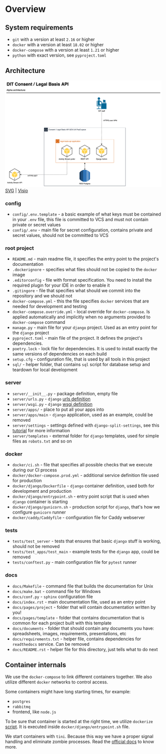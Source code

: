 # Overview

## System requirements

- `git` with a version at least `2.16` or higher
- `docker` with a version at least `18.02` or higher
- `docker-compose` with a version at least `1.21` or higher
- `python` with exact version, see `pyproject.toml`

## Architecture

![Architecture Diagram](diagrams/DIT%20Consent%20architecture.png?raw=true)
[SVG](diagrams/DIT%20Consent%20architecture.svg?raw=true) | [Visio](diagrams/DIT%20Consent%20architecture.vsdx?raw=true)

### config

- `config/.env.template` - a basic example of what keys must be
  contained in your `.env` file, this file is committed to VCS and
  must not contain private or secret values
- `config/.env` - main file for secret configuration, contains private
  and secret values, should not be committed to VCS

### root project

- `README.md` - main readme file, it specifies the entry point to the
  project's documentation
- `.dockerignore` - specifies what files should not be copied to the
  `docker` image
- `.editorconfig` - file with format specification. You need to
  install the required plugin for your IDE in order to enable it
- `.gitingore` - file that specifies what should we commit into the
  repository and we should not
- `docker-compose.yml` - this the file specifies `docker` services
  that are needed for development and testing
- `docker-compose.override.yml` - local override for `docker-compose`.
  Is applied automatically and implicitly when no arguments provided
  to `docker-compose` command
- `manage.py` - main file for your `django` project. Used as an entry
  point for the `django` project
- `pyproject.toml` - main file of the project. It defines the
  project's dependencies.
- `poetry.lock` - lock file for dependencies. It is used to install
  exactly the same versions of dependencies on each build
- `setup.cfg` - configuration file, that is used by all tools in this
  project
- `sql/` - helper folder, that contains `sql` script for database
  setup and teardown for local development

### server

- `server/__init__.py` - package definition, empty file
- `server/urls.py` - `django` [urls
  definition](https://docs.djangoproject.com/en/2.2/topics/http/urls/)
- `server/wsgi.py` - `django` [wsgi
  definition](https://en.wikipedia.org/wiki/Web_Server_Gateway_Interface)
- `server/apps/` - place to put all your apps into
- `server/apps/main` - `django` application, used as an example, could
  be removed
- `server/settings` - settings defined with `django-split-settings`,
  see this
  [tutorial](https://medium.com/wemake-services/managing-djangos-settings-e2b7f496120d)
  for more information
- `server/templates` - external folder for `django` templates, used
  for simple files as `robots.txt` and so on

### docker

- `docker/ci.sh` - file that specifies all possible checks that we
  execute during our CI process
- `docker/docker-compose.prod.yml` - additional service definition
  file used for production
- `docker/django/Dockerfile` - `django` container definition, used
  both for development and production
- `docker/django/entrypoint.sh` - entry point script that is used when
  `django` container is starting
- `docker/django/gunicorn.sh` - production script for `django`, that's
  how we configure `gunicorn` runner
- `docker/caddy/Caddyfile` - configuration file for Caddy webserver

### tests

- `tests/test_server` - tests that ensures that basic `django` stuff
  is working, should not be removed
- `tests/test_apps/test_main` - example tests for the `django` app,
  could be removed
- `tests/conftest.py` - main configuration file for `pytest` runner

### docs

- `docs/Makefile` - command file that builds the documentation for
  Unix
- `docs/make.bat` - command file for Windows
- `docs/conf.py` - `sphinx` configuration file
- `docs/index.rst` - main documentation file, used as an entry point
- `docs/pages/project` - folder that will contain documentation
  written by you!
- `docs/pages/template` - folder that contains documentation that is
  common for each project built with this template
- `docs/documents` - folder that should contain any documents you
  have: spreadsheets, images, requirements, presentations, etc
- `docs/requirements.txt` - helper file, contains dependencies for
  `readthedocs` service. Can be removed
- `docs/README.rst` - helper file for this directory, just tells what
  to do next

## Container internals

We use the `docker-compose` to link different containers together. We
also utilize different `docker` networks to control access.

Some containers might have long starting times, for example:

- `postgres`
- `rabbitmq`
- frontend, like `node.js`

To be sure that container is started at the right time, we utilize
`dockerize` [script](https://github.com/jwilder/dockerize). It is
executed inside `docker/django/entrypoint.sh` file.

We start containers with `tini`. Because this way we have a proper
signal handling and eliminate zombie processes. Read the [official
docs](https://github.com/krallin/tini) to know more.
